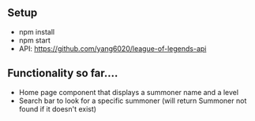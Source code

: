## Setup
- npm install
- npm start
- API:  https://github.com/yang6020/league-of-legends-api

## Functionality so far....
- Home page component that displays a summoner name and a level
- Search bar to look for a specific summoner (will return Summoner not found if it doesn't exist)
